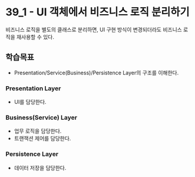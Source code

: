 # 39_1 - UI 객체에서 비즈니스 로직 분리하기

비즈니스 로직을 별도의 클래스로 분리하면,
UI 구현 방식이 변경되더라도 비즈니스 로직을 재사용할 수 있다.

## 학습목표

- Presentation/Service(Business)/Persistence Layer의 구조를 이해한다.

### Presentation Layer

- UI를 담당한다.

### Business(Service) Layer

- 업무 로직을 담당한다.
- 트랜잭션 제어를 담당한다.

### Persistence Layer

- 데이터 저장을 담당한다.

